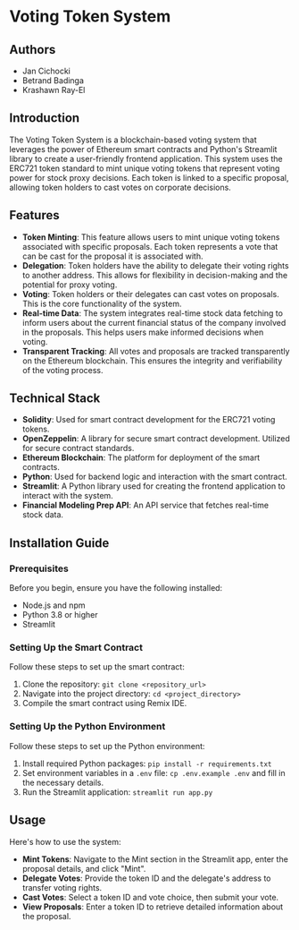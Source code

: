 # Voting Token System

## Authors
- Jan Cichocki
- Betrand Badinga
- Krashawn Ray-El

## Introduction
The Voting Token System is a blockchain-based voting system that leverages the power of Ethereum smart contracts and Python's Streamlit library to create a user-friendly frontend application. This system uses the ERC721 token standard to mint unique voting tokens that represent voting power for stock proxy decisions. Each token is linked to a specific proposal, allowing token holders to cast votes on corporate decisions.

## Features
- **Token Minting**: This feature allows users to mint unique voting tokens associated with specific proposals. Each token represents a vote that can be cast for the proposal it is associated with.
- **Delegation**: Token holders have the ability to delegate their voting rights to another address. This allows for flexibility in decision-making and the potential for proxy voting.
- **Voting**: Token holders or their delegates can cast votes on proposals. This is the core functionality of the system.
- **Real-time Data**: The system integrates real-time stock data fetching to inform users about the current financial status of the company involved in the proposals. This helps users make informed decisions when voting.
- **Transparent Tracking**: All votes and proposals are tracked transparently on the Ethereum blockchain. This ensures the integrity and verifiability of the voting process.

## Technical Stack
- **Solidity**: Used for smart contract development for the ERC721 voting tokens.
- **OpenZeppelin**: A library for secure smart contract development. Utilized for secure contract standards.
- **Ethereum Blockchain**: The platform for deployment of the smart contracts.
- **Python**: Used for backend logic and interaction with the smart contract.
- **Streamlit**: A Python library used for creating the frontend application to interact with the system.
- **Financial Modeling Prep API**: An API service that fetches real-time stock data.

## Installation Guide

### Prerequisites
Before you begin, ensure you have the following installed:
- Node.js and npm
- Python 3.8 or higher
- Streamlit

### Setting Up the Smart Contract
Follow these steps to set up the smart contract:
1. Clone the repository: `git clone <repository_url>`
2. Navigate into the project directory: `cd <project_directory>`
3. Compile the smart contract using Remix IDE.

### Setting Up the Python Environment
Follow these steps to set up the Python environment:
1. Install required Python packages: `pip install -r requirements.txt`
2. Set environment variables in a `.env` file: `cp .env.example .env` and fill in the necessary details.
3. Run the Streamlit application: `streamlit run app.py`

## Usage
Here's how to use the system:
- **Mint Tokens**: Navigate to the Mint section in the Streamlit app, enter the proposal details, and click "Mint".
- **Delegate Votes**: Provide the token ID and the delegate's address to transfer voting rights.
- **Cast Votes**: Select a token ID and vote choice, then submit your vote.
- **View Proposals**: Enter a token ID to retrieve detailed information about the proposal.
